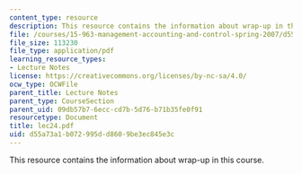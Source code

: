 ```yaml
---
content_type: resource
description: This resource contains the information about wrap-up in this course.
file: /courses/15-963-management-accounting-and-control-spring-2007/d55a73a1b072995dd8609be3ec845e3c_lec24.pdf
file_size: 113230
file_type: application/pdf
learning_resource_types:
- Lecture Notes
license: https://creativecommons.org/licenses/by-nc-sa/4.0/
ocw_type: OCWFile
parent_title: Lecture Notes
parent_type: CourseSection
parent_uid: 09db57b7-6ecc-cd7b-5d76-b71b35fe0f91
resourcetype: Document
title: lec24.pdf
uid: d55a73a1-b072-995d-d860-9be3ec845e3c
---
```

This resource contains the information about wrap-up in this course.